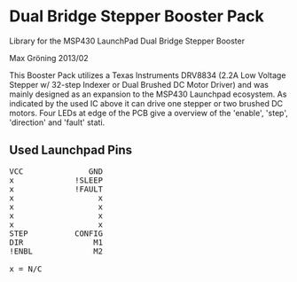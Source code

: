 Dual Bridge Stepper Booster Pack
================================

Library for the MSP430 LaunchPad Dual Bridge Stepper Booster

Max Gröning
2013/02

This Booster Pack utilizes a Texas Instruments DRV8834 (2.2A Low Voltage Stepper w/ 32-step Indexer or Dual Brushed DC Motor Driver) and was mainly designed as an expansion to the MSP430 Launchpad ecosystem.
As indicated by the used IC above it can drive one stepper or two brushed DC motors. Four LEDs at edge of the PCB give a overview of the 'enable', 'step', 'direction' and 'fault' stati.


Used Launchpad Pins
-------------------

<pre>
VCC              GND
x             !SLEEP
x             !FAULT
x                  x
x                  x
x                  x
x                  x
STEP          CONFIG
DIR               M1
!ENBL             M2

x = N/C
</pre>

